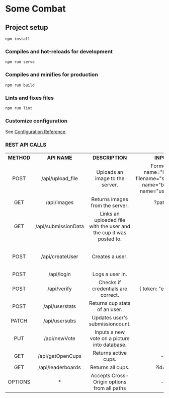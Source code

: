 # Some Combat

## Project setup
```
npm install
```

### Compiles and hot-reloads for development
```
npm run serve
```

### Compiles and minifies for production
```
npm run build
```

### Lints and fixes files
```
npm run lint
```

### Customize configuration
See [Configuration Reference](https://cli.vuejs.org/config/).

<h3>REST API CALLS</h3>
<table style="text-align: center">
    <tr>
        <th> METHOD </th>
        <th> API NAME </th>
        <th> DESCRIPTION </th>
        <th> INPUT </th>
        <th> RETURNS </th>
    </tr>
    <tr>
        <td>POST</td>
        <td>/api/upload_file</td>
        <td>Uploads an image to the server.</td>
        <td> Formdata name="image"; filename="some.png"; name="battleId"; name="username" </td>
        <td style="text-align: left" >{"fieldCount":0,"affectedRows":1,"insertId":19,"serverStatus":2,"warningCount":0,"message":"","protocol41":true,"changedRows":0}</td>
    </tr>
    <tr>
        <td>GET</td>
        <td>/api/images</td>
        <td>Returns images from the server.</td>
        <td>?path=</td>
        <td style="text-align: left" >Image file if any</td>
    </tr>
    <tr>
        <td>GET</td>
        <td>/api/submissionData</td>
        <td>Links an uploaded file with the user and the cup it was posted to.</td>
        <td></td>
        <td style="text-align: left" >[{"id": int, "imageFilepath": String}]</td>
    </tr>
    <tr>
        <td>POST</td>
        <td>/api/createUser</td>
        <td>Creates a user.</td>
        <td></td>
        <td style="text-align: left" ></td>
        <td></td>
        <td>{username: "string",
        password: "string"}</td>
        <td style="text-align: left" > Mysql Response Json</td>
    </tr>
    <tr>
        <td>POST</td>
        <td>/api/login</td>
        <td>Logs a user in.</td>
        <td></td>
        <td style="text-align: left" >
        {"user":{"username": String,"password": String},"token": String}
        </td>
    </tr>
    <tr>
        <td>POST</td>
        <td>/api/verify</td>
        <td>Checks if credentials are correct.</td>
        <td>{ token: "example"}</td>
        <td style="text-align: left" >
            { "error":false,"data":{"username":"string","password":"string","iat":0,"exp":0},"verify":true}
        </td>
    </tr>
    <tr>
        <td>POST</td>
        <td>/api/userstats</td>
        <td>Returns cup stats of an user.</td>
        <td></td>
        <td style="text-align: left" >[{"userName":String ,"wins": int,"participations": int}]</td>
    </tr>
    <tr>
        <td>PATCH</td>
        <td>/api/usersubs</td>
        <td>Updates user's submissioncount.</td>
        <td></td>
        <td style="text-align: left" >{"username": String}</td>
    </tr>
    <tr>
        <td>PUT</td>
        <td>/api/newVote</td>
        <td>Inputs a new vote on a picture into database.</td>
        <td></td>
        <td style="text-align: left" >{"fieldCount": int ,"affectedRows": int,"insertId": int,"serverStatus": int,"warningCount": int,"message": String ,"protocol41": boolean, "changedRows": int}</td>
    </tr>
    <tr>
        <td>GET</td>
        <td>/api/getOpenCups</td>
        <td>Returns active cups.</td>
        <td>-</td>
        <td style="text-align: left" >[{"id": int,"winnerUserName":null, "endDate": Date,"category": String,"retired":null ,"cupType": int}]</td>
    </tr>
    <tr>
        <td>GET</td>
        <td>/api/leaderboards</td>
        <td>Returns all cups.</td>
        <td>?id=3</td>
        <td style="text-align: left" >[{"id": int,"winnerUserName": null, "endDate": Date,"category": String,"retired":null, "cupType": int}]</td>
    </tr>
    <tr>
        <td>OPTIONS</td>
        <td>*</td>
        <td>Accepts Cross-Origin options from all paths</td>
        <td>-</td>
        <td style="text-align: left" >-</td>
    </tr>
</table>